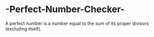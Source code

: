 # -Perfect-Number-Checker-
A perfect number is a number equal to the sum of its proper divisors (excluding itself).

